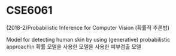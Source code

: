 # CSE6061
(2018-2)Probabilistic Inference for Computer Vision (확률적 추론법)

Model for detecting human skin by using (generative) probabilistic approach\n
확률 모델을 사용한 모델을 사용한 피부검출 모델

